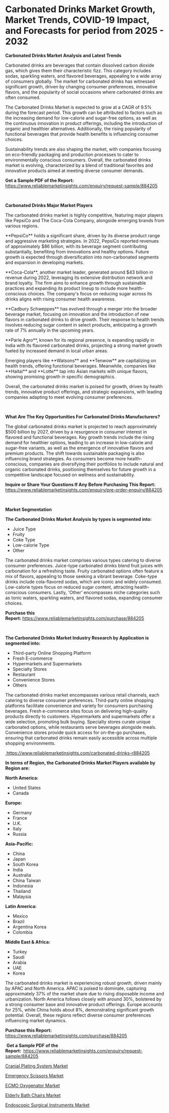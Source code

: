 <p><h1>Carbonated Drinks Market Growth, Market Trends, COVID-19 Impact, and Forecasts for period from 2025 - 2032</h1></p><p><strong>Carbonated Drinks Market Analysis and Latest Trends</strong></p>
<p><p>Carbonated drinks are beverages that contain dissolved carbon dioxide gas, which gives them their characteristic fizz. This category includes sodas, sparkling waters, and flavored beverages, appealing to a wide array of consumers globally. The market for carbonated drinks has witnessed significant growth, driven by changing consumer preferences, innovative flavors, and the popularity of social occasions where carbonated drinks are often consumed.</p><p>The Carbonated Drinks Market is expected to grow at a CAGR of 9.5% during the forecast period. This growth can be attributed to factors such as the increasing demand for low-calorie and sugar-free options, as well as the continuous innovation in product offerings, including the introduction of organic and healthier alternatives. Additionally, the rising popularity of functional beverages that provide health benefits is influencing consumer choices.</p><p>Sustainability trends are also shaping the market, with companies focusing on eco-friendly packaging and production processes to cater to environmentally conscious consumers. Overall, the carbonated drinks market is evolving, characterized by a blend of traditional favorites and innovative products aimed at meeting diverse consumer demands.</p></p>
<p><strong>Get a Sample PDF of the Report:&nbsp;</strong> <a href="https://www.reliablemarketinsights.com/enquiry/request-sample/884205?utm_campaign=2956&utm_medium=2&utm_source=Github&utm_content=ia&utm_term=07042025&utm_id=carbonated-drinks">https://www.reliablemarketinsights.com/enquiry/request-sample/884205</a></p>
<p>&nbsp;</p>
<p><strong>Carbonated Drinks Major Market Players</strong></p>
<p><p>The carbonated drinks market is highly competitive, featuring major players like PepsiCo and The Coca-Cola Company, alongside emerging brands from various regions. </p><p>**PepsiCo** holds a significant share, driven by its diverse product range and aggressive marketing strategies. In 2022, PepsiCo reported revenues of approximately $86 billion, with its beverage segment contributing substantially, benefiting from innovations and healthy options. Future growth is expected through diversification into non-carbonated segments and expansion in developing markets.</p><p>**Coca-Cola**, another market leader, generated around $43 billion in revenue during 2022, leveraging its extensive distribution network and brand loyalty. The firm aims to enhance growth through sustainable practices and expanding its product lineup to include more health-conscious choices. The company's focus on reducing sugar across its drinks aligns with rising consumer health awareness.</p><p>**Cadbury Schweppes** has evolved through a merger into the broader beverage market, focusing on innovation and the introduction of new flavors in carbonated drinks to drive growth. Their response to health trends involves reducing sugar content in select products, anticipating a growth rate of 7% annually in the upcoming years.</p><p>**Parle Agro**, known for its regional presence, is expanding rapidly in India with its flavored carbonated drinks, projecting a strong market growth fueled by increased demand in local urban areas. </p><p>Emerging players like **Watsons** and **Tenwow** are capitalizing on health trends, offering functional beverages. Meanwhile, companies like **Haitai** and **Lotte** tap into Asian markets with unique flavors, showing promising growth in specific demographics.</p><p>Overall, the carbonated drinks market is poised for growth, driven by health trends, innovative product offerings, and strategic expansions, with leading companies adapting to meet evolving consumer preferences.</p></p>
<p>&nbsp;</p>
<p><strong>What Are The Key Opportunities For Carbonated Drinks Manufacturers?</strong></p>
<p><p>The global carbonated drinks market is projected to reach approximately $500 billion by 2027, driven by a resurgence in consumer interest in flavored and functional beverages. Key growth trends include the rising demand for healthier options, leading to an increase in low-calorie and sugar-free variants, as well as the emergence of innovative flavors and premium products. The shift towards sustainable packaging is also influencing brand strategies. As consumers become more health-conscious, companies are diversifying their portfolios to include natural and organic carbonated drinks, positioning themselves for future growth in a competitive landscape focused on wellness and sustainability.</p></p>
<p><strong>Inquire or Share Your Questions If Any Before Purchasing This Report:</strong> <a href="https://www.reliablemarketinsights.com/enquiry/pre-order-enquiry/884205?utm_campaign=2956&utm_medium=2&utm_source=Github&utm_content=ia&utm_term=07042025&utm_id=carbonated-drinks">https://www.reliablemarketinsights.com/enquiry/pre-order-enquiry/884205</a></p>
<p>&nbsp;</p>
<p><strong>Market Segmentation</strong></p>
<p><strong>The Carbonated Drinks Market Analysis by types is segmented into:</strong></p>
<p><ul><li>Juice Type</li><li>Fruity</li><li>Coke Type</li><li>Low-calorie Type</li><li>Other</li></ul></p>
<p><p>The carbonated drinks market comprises various types catering to diverse consumer preferences. Juice-type carbonated drinks blend fruit juices with carbonation for a refreshing taste. Fruity carbonated options often feature a mix of flavors, appealing to those seeking a vibrant beverage. Coke-type drinks include cola-flavored sodas, which are iconic and widely consumed. Low-calorie types focus on reduced sugar content, attracting health-conscious consumers. Lastly, 'Other' encompasses niche categories such as tonic waters, sparkling waters, and flavored sodas, expanding consumer choices.</p></p>
<p><strong>Purchase this Report:&nbsp;</strong><a href="https://www.reliablemarketinsights.com/purchase/884205?utm_campaign=2956&utm_medium=2&utm_source=Github&utm_content=ia&utm_term=07042025&utm_id=carbonated-drinks">https://www.reliablemarketinsights.com/purchase/884205</a></p>
<p>&nbsp;</p>
<p><strong>The Carbonated Drinks Market Industry Research by Application is segmented into:</strong></p>
<p><ul><li>Third-party Online Shopping Platform</li><li>Fresh E-commerce</li><li>Hypermarkets and Supermarkets</li><li>Specialty Stores</li><li>Restaurant</li><li>Convenience Stores</li><li>Others</li></ul></p>
<p><p>The carbonated drinks market encompasses various retail channels, each catering to diverse consumer preferences. Third-party online shopping platforms facilitate convenience and variety for consumers purchasing beverages. Fresh e-commerce sites focus on delivering high-quality products directly to customers. Hypermarkets and supermarkets offer a wide selection, promoting bulk buying. Specialty stores curate unique carbonated options, while restaurants serve beverages alongside meals. Convenience stores provide quick access for on-the-go purchases, ensuring that carbonated drinks remain easily accessible across multiple shopping environments.</p></p>
<p><a href="https://www.reliablemarketinsights.com/carbonated-drinks-r884205?utm_campaign=2956&utm_medium=2&utm_source=Github&utm_content=ia&utm_term=07042025&utm_id=carbonated-drinks">&nbsp;https://www.reliablemarketinsights.com/carbonated-drinks-r884205</a></p>
<p><strong>In terms of Region, the Carbonated Drinks Market Players available by Region are:</strong></p>
<p>
    <p> <strong> North America: </strong>
        <ul>
            <li>United States</li>
            <li>Canada</li>
        </ul>
        </p> 
    <p> <strong> Europe: </strong>
        <ul>
            <li>Germany</li>
            <li>France</li>
            <li>U.K.</li>
            <li>Italy</li>
            <li>Russia</li>
        </ul>
        </p> 
    <p> <strong> Asia-Pacific: </strong>
        <ul>
            <li>China</li>
            <li>Japan</li>
            <li>South Korea</li>
            <li>India</li>
            <li>Australia</li>
            <li>China Taiwan</li>
            <li>Indonesia</li>
            <li>Thailand</li>
            <li>Malaysia</li>
        </ul>
        </p> 
    <p> <strong> Latin America: </strong>
        <ul>
            <li>Mexico</li>
            <li>Brazil</li>
            <li>Argentina Korea</li>
            <li>Colombia</li>
        </ul>
        </p> 
    <p> <strong> Middle East & Africa: </strong>
        <ul>
            <li>Turkey</li>
            <li>Saudi</li>
            <li>Arabia</li>
            <li>UAE</li>
            <li>Korea</li>
        </ul>
    </p>
    </p>
<p><p>The carbonated drinks market is experiencing robust growth, driven mainly by APAC and North America. APAC is poised to dominate, capturing approximately 37% of the market share due to rising disposable income and urbanization. North America follows closely with around 30%, bolstered by a strong consumer base and innovative product offerings. Europe accounts for 25%, while China holds about 8%, demonstrating significant growth potential. Overall, these regions reflect diverse consumer preferences influencing market dynamics.</p></p>
<p><strong>Purchase this Report: </strong><a href="https://www.reliablemarketinsights.com/purchase/884205?utm_campaign=2956&utm_medium=2&utm_source=Github&utm_content=ia&utm_term=07042025&utm_id=carbonated-drinks">https://www.reliablemarketinsights.com/purchase/884205</a></p>
<p>&nbsp;<strong>Get a Sample PDF of the Report:&nbsp;&nbsp;</strong><a href="https://www.reliablemarketinsights.com/enquiry/request-sample/884205?utm_campaign=2956&utm_medium=2&utm_source=Github&utm_content=ia&utm_term=07042025&utm_id=carbonated-drinks">https://www.reliablemarketinsights.com/enquiry/request-sample/884205</a></p>
<p><strong></strong></p>
<p><p><a href="https://www.linkedin.com/pulse/aglobalcranial-plating-system-market-analysis-including-its-size-u13ue?utm_campaign=2956&utm_medium=2&utm_source=Github&utm_content=ia&utm_term=07042025&utm_id=carbonated-drinks">Cranial Plating System Market</a></p><p><a href="https://www.linkedin.com/pulse/emergency-scissors-market-dynamics-projections-2025-2032-segmentation-t5wqc?utm_campaign=2956&utm_medium=2&utm_source=Github&utm_content=ia&utm_term=07042025&utm_id=carbonated-drinks">Emergency Scissors Market</a></p><p><a href="https://www.linkedin.com/pulse/ecmo-oxygenator-market-forecasted-from-2025-2032-3vllc?utm_campaign=2956&utm_medium=2&utm_source=Github&utm_content=ia&utm_term=07042025&utm_id=carbonated-drinks">ECMO Oxygenator Market</a></p><p><a href="https://www.linkedin.com/pulse/projected-growth-elderly-bath-chairs-market-from-2032-2025-insights-kix5e?utm_campaign=2956&utm_medium=2&utm_source=Github&utm_content=ia&utm_term=07042025&utm_id=carbonated-drinks">Elderly Bath Chairs Market</a></p><p><a href="https://www.linkedin.com/pulse/analyzing-endoscopic-surgical-instruments-markets-size-share-revenue-azzcc?utm_campaign=2956&utm_medium=2&utm_source=Github&utm_content=ia&utm_term=07042025&utm_id=carbonated-drinks">Endoscopic Surgical Instruments Market</a></p></p>